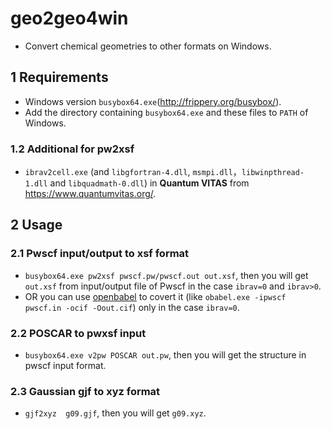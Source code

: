 # geo2geo4win
* Convert chemical geometries to other formats on Windows.

## 1 Requirements
* Windows version `busybox64.exe`(<http://frippery.org/busybox/>).
* Add the directory containing `busybox64.exe` and these files to `PATH` of Windows.

### 1.2 Additional for pw2xsf
* `ibrav2cell.exe` (and `libgfortran-4.dll`, `msmpi.dll`，`libwinpthread-1.dll` and `libquadmath-0.dll`) in **Quantum VITAS** from <https://www.quantumvitas.org/>.

## 2 Usage
### 2.1 Pwscf input/output to xsf format
* `busybox64.exe pw2xsf pwscf.pw/pwscf.out out.xsf`, then you will get `out.xsf` from input/output file of Pwscf in the case `ibrav=0` and `ibrav>0`.
* OR you can use [openbabel](https://github.com/openbabel/openbabel) to covert it (like `obabel.exe -ipwscf  pwscf.in -ocif -Oout.cif`) only in the case `ibrav=0`. 

### 2.2 POSCAR to pwxsf input 
* `busybox64.exe v2pw POSCAR out.pw`, then you will get the structure in pwscf input format.

### 2.3 Gaussian gjf to xyz format 
* `gjf2xyz  g09.gjf`, then you will get `g09.xyz`.
